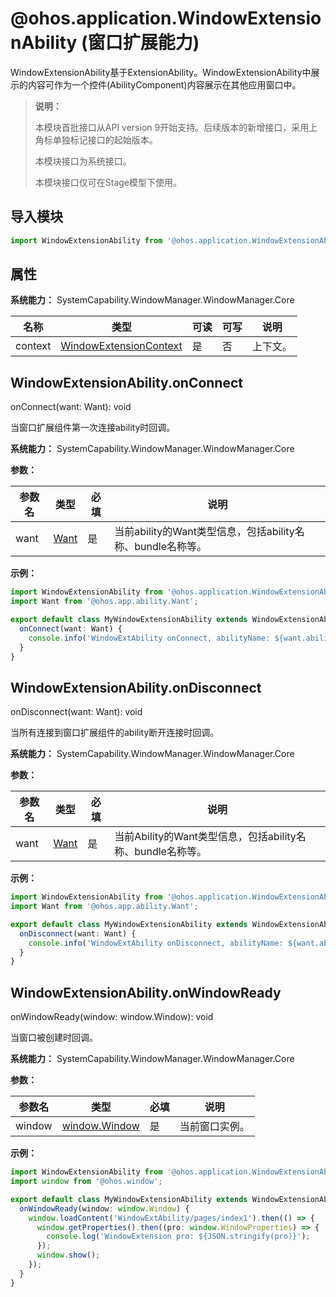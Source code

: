 # @ohos.application.WindowExtensionAbility (窗口扩展能力)

WindowExtensionAbility基于ExtensionAbility。WindowExtensionAbility中展示的内容可作为一个控件(AbilityComponent)内容展示在其他应用窗口中。

> **说明：**
>
> 本模块首批接口从API version 9开始支持。后续版本的新增接口，采用上角标单独标记接口的起始版本。
>
> 本模块接口为系统接口。
>
> 本模块接口仅可在Stage模型下使用。

## 导入模块

```ts
import WindowExtensionAbility from '@ohos.application.WindowExtensionAbility';
```

## 属性

**系统能力：** SystemCapability.WindowManager.WindowManager.Core

| 名称      | 类型 | 可读 | 可写 | 说明                      |
| --------- | -------- | ---- | ---- | ------------------------- |
| context      | [WindowExtensionContext](js-apis-inner-application-windowExtensionContext.md)   | 是   | 否   | 上下文。      |

## WindowExtensionAbility.onConnect

onConnect(want: Want): void

当窗口扩展组件第一次连接ability时回调。

**系统能力：** SystemCapability.WindowManager.WindowManager.Core

**参数：**

| 参数名 | 类型 | 必填 | 说明 |
| -------- | -------- | -------- | -------- |
| want | [Want](js-apis-app-ability-want.md) | 是 | 当前ability的Want类型信息，包括ability名称、bundle名称等。 |

**示例：**

```ts
import WindowExtensionAbility from '@ohos.application.WindowExtensionAbility';
import Want from '@ohos.app.ability.Want';

export default class MyWindowExtensionAbility extends WindowExtensionAbility {
  onConnect(want: Want) {
    console.info('WindowExtAbility onConnect, abilityName: ${want.abilityName}');
  }
}
```

## WindowExtensionAbility.onDisconnect

onDisconnect(want: Want): void

当所有连接到窗口扩展组件的ability断开连接时回调。

**系统能力：** SystemCapability.WindowManager.WindowManager.Core

**参数：**

| 参数名 | 类型 | 必填 | 说明 |
| -------- | -------- | -------- | -------- |
| want | [Want](js-apis-app-ability-want.md) | 是 | 当前Ability的Want类型信息，包括ability名称、bundle名称等。 |


**示例：**

```ts
import WindowExtensionAbility from '@ohos.application.WindowExtensionAbility';
import Want from '@ohos.app.ability.Want';

export default class MyWindowExtensionAbility extends WindowExtensionAbility {
  onDisconnect(want: Want) {
    console.info('WindowExtAbility onDisconnect, abilityName: ${want.abilityName}');
  }
}
```

## WindowExtensionAbility.onWindowReady

onWindowReady(window: window.Window): void

当窗口被创建时回调。

**系统能力：** SystemCapability.WindowManager.WindowManager.Core

**参数：**

| 参数名 | 类型 | 必填 | 说明 |
| -------- | -------- | -------- | -------- |
| window | [window.Window](js-apis-window.md#window) | 是 | 当前窗口实例。 |


**示例：**

```ts
import WindowExtensionAbility from '@ohos.application.WindowExtensionAbility';
import window from '@ohos.window';

export default class MyWindowExtensionAbility extends WindowExtensionAbility {
  onWindowReady(window: window.Window) {
    window.loadContent('WindowExtAbility/pages/index1').then(() => {
      window.getProperties().then((pro: window.WindowProperties) => {
        console.log('WindowExtension pro: ${JSON.stringify(pro)}');
      });
      window.show();
    });
  }
}
```
